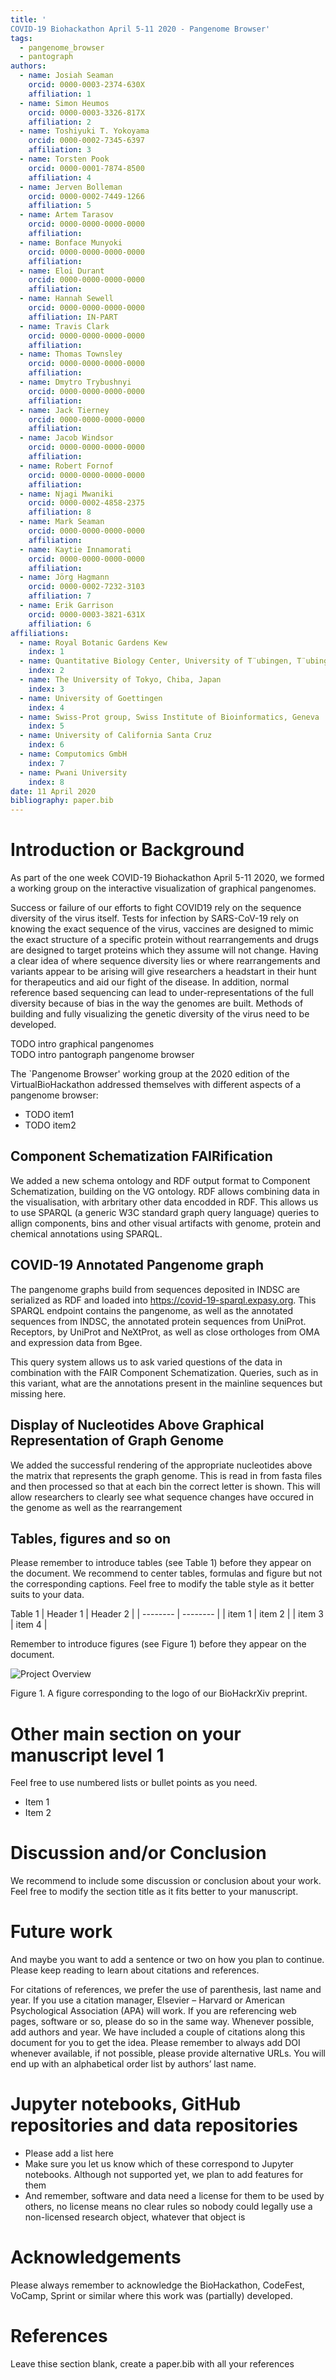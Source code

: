 ```yaml
---
title: '
COVID-19 Biohackathon April 5-11 2020 - Pangenome Browser'
tags:
  - pangenome_browser
  - pantograph
authors:
  - name: Josiah Seaman
    orcid: 0000-0003-2374-630X
    affiliation: 1 
  - name: Simon Heumos
    orcid: 0000-0003-3326-817X
    affiliation: 2
  - name: Toshiyuki T. Yokoyama 
    orcid: 0000-0002-7345-6397
    affiliation: 3
  - name: Torsten Pook
    orcid: 0000-0001-7874-8500 
    affiliation: 4
  - name: Jerven Bolleman
    orcid: 0000-0002-7449-1266
    affiliation: 5
  - name: Artem Tarasov
    orcid: 0000-0000-0000-0000
    affiliation: 
  - name: Bonface Munyoki
    orcid: 0000-0000-0000-0000
    affiliation: 
  - name: Eloi Durant
    orcid: 0000-0000-0000-0000
    affiliation: 
  - name: Hannah Sewell
    orcid: 0000-0000-0000-0000
    affiliation: IN-PART
  - name: Travis Clark
    orcid: 0000-0000-0000-0000
    affiliation: 
  - name: Thomas Townsley
    orcid: 0000-0000-0000-0000
    affiliation: 
  - name: Dmytro Trybushnyi
    orcid: 0000-0000-0000-0000
    affiliation: 
  - name: Jack Tierney
    orcid: 0000-0000-0000-0000
    affiliation: 
  - name: Jacob Windsor
    orcid: 0000-0000-0000-0000
    affiliation: 
  - name: Robert Fornof
    orcid: 0000-0000-0000-0000
    affiliation: 
  - name: Njagi Mwaniki
    orcid: 0000-0002-4858-2375
    affiliation: 8
  - name: Mark Seaman
    orcid: 0000-0000-0000-0000
    affiliation: 
  - name: Kaytie Innamorati
    orcid: 0000-0000-0000-0000
    affiliation: 
  - name: Jörg Hagmann
    orcid: 0000-0002-7232-3103
    affiliation: 7
  - name: Erik Garrison
    orcid: 0000-0003-3821-631X
    affiliation: 6
affiliations:
  - name: Royal Botanic Gardens Kew
    index: 1
  - name: Quantitative Biology Center, University of T¨ubingen, T¨ubingen, Germany, 72076
    index: 2
  - name: The University of Tokyo, Chiba, Japan
    index: 3
  - name: University of Goettingen
    index: 4
  - name: Swiss-Prot group, Swiss Institute of Bioinformatics, Geneva
    index: 5
  - name: University of California Santa Cruz
    index: 6
  - name: Computomics GmbH
    index: 7
  - name: Pwani University
    index: 8
date: 11 April 2020
bibliography: paper.bib
---
```

# Introduction or Background

As part of the one week COVID-19 Biohackathon April 5-11 2020, we formed
a working group on the interactive visualization of graphical pangenomes.

Success or failure of our efforts to fight COVID19 rely on the sequence diversity of the virus itself. Tests for infection by SARS-CoV-19 rely on knowing the exact sequence of the virus, vaccines are designed to mimic the exact structure of a specific protein without rearrangements and drugs are designed to target proteins which they assume will not change. Having a clear idea of where sequence diversity lies or where rearrangements and variants appear to be arising will give researchers a headstart in their hunt for therapeutics and aid our fight of the disease. In addition, normal reference based sequencing can lead to under-representations of the full diversity because of bias in the way the genomes are built. Methods of building and fully visualizing the genetic diversity of the virus need to be developed.

TODO intro graphical pangenomes \
TODO intro pantograph pangenome browser

The `Pangenome Browser' working group at the 2020 edition of the
VirtualBioHackathon addressed themselves with different aspects of a pangenome browser:

- TODO item1
- TODO item2

## Component Schematization FAIRification

We added a new schema ontology and RDF output format to Component Schematization, building
on the VG ontology. RDF allows combining data in the visualisation, with arbritary other data encodded in RDF. This allows us to use SPARQL (a generic W3C standard graph query language) queries to allign components, bins and other visual artifacts with genome, protein and chemical annotations using SPARQL.


## COVID-19 Annotated Pangenome graph

The pangenome graphs build from sequences deposited in INDSC are serialized as RDF and loaded into https://covid-19-sparql.expasy.org. This SPARQL endpoint contains the pangenome, as well as the annotated sequences from INDSC, the annotated protein sequences from UniProt. Receptors, by UniProt and NeXtProt, as well as close orthologes from OMA and expression data from Bgee.

This query system allows us to ask varied questions of the data in combination with the FAIR Component Schematization. Queries, such as in this variant, what are the annotations present in the mainline sequences but missing here.

## Display of Nucleotides Above Graphical Representation of Graph Genome

We added the successful rendering of the appropriate nucleotides above the matrix that represents the graph genome. This is read in from fasta files and then processed so that at each bin the correct letter is shown. This will allow researchers to clearly see what sequence changes have occured in the genome as well as the rearrangement


## Tables, figures and so on

Please remember to introduce tables (see Table 1) before they appear on the document. We recommend to center tables, formulas and figure but not the corresponding captions. Feel free to modify the table style as it better suits to your data.

Table 1
| Header 1 | Header 2 |
| -------- | -------- |
| item 1 | item 2 |
| item 3 | item 4 |

Remember to introduce figures (see Figure 1) before they appear on the document. 

![Project Overview](./overview.png)
 
Figure 1. A figure corresponding to the logo of our BioHackrXiv preprint.

# Other main section on your manuscript level 1

Feel free to use numbered lists or bullet points as you need.
* Item 1
* Item 2

# Discussion and/or Conclusion

We recommend to include some discussion or conclusion about your work. Feel free to modify the section title as it fits better to your manuscript.

# Future work

And maybe you want to add a sentence or two on how you plan to continue. Please keep reading to learn about citations and references.

For citations of references, we prefer the use of parenthesis, last name and year. If you use a citation manager, Elsevier – Harvard or American Psychological Association (APA) will work. If you are referencing web pages, software or so, please do so in the same way. Whenever possible, add authors and year. We have included a couple of citations along this document for you to get the idea. Please remember to always add DOI whenever available, if not possible, please provide alternative URLs. You will end up with an alphabetical order list by authors’ last name.

# Jupyter notebooks, GitHub repositories and data repositories

* Please add a list here
* Make sure you let us know which of these correspond to Jupyter notebooks. Although not supported yet, we plan to add features for them
* And remember, software and data need a license for them to be used by others, no license means no clear rules so nobody could legally use a non-licensed research object, whatever that object is

# Acknowledgements
Please always remember to acknowledge the BioHackathon, CodeFest, VoCamp, Sprint or similar where this work was (partially) developed.

# References

Leave thise section blank, create a paper.bib with all your references
<!--stackedit_data:
eyJoaXN0b3J5IjpbMTI4NzEwNDQ1NywtMjEzMTcwODcwNiwtMT
MxNjE0ODA2NiwzNDk3MTkxMTgsNDEwMzM4MTMsLTg2NDUwNTMw
MSwxNDc4NDMwMjkyLC0xMzYyMTUxMTgxLC0yMTM5MDUyMzQyXX
0=
-->

